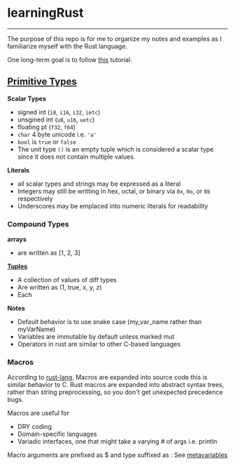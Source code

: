 # learningRust
___

The purpose of this repo is for me to organize my notes and examples
as I familiarize myself with the Rust language.

One long-term goal is to follow [this](https://rust-unofficial.github.io/too-many-lists/) tutorial.

## [Primitive Types](https://doc.rust-lang.org/stable/rust-by-example/primitives.html)
  
**Scalar Types**  	

- signed int (`i8`, `i16`, `i32`, `ietc`)
- unsgined int (`u8`, `u16`, `uetc`)
- floating pt (`f32`, `f64`)
- `char` 4 byte unicode i.e. `'a'`
- `bool` is `true` or `false`
- The unit type `()` is an empty tuple which is considered a 
scalar	type since it does not contain multiple values.

**Literals**

- all scalar types and strings may be expressed as a literal
- Integers may still be writting in hex, octal, or binary via 
`0x`, `0o`, or `0b` respectively
- Underscores may be emplaced into numeric literals for readability

	
### Compound Types

**arrays** 

- are written as [1, 2, 3]


**[Tuples](https://doc.rust-lang.org/stable/rust-by-example/primitives/tuples.html)** 

- A collection of values of diff types
- Are written as (1, true, x, y, z)
- Each 

**Notes**

- Default behavior is to use snake case (my_var_name 
rather than myVarName)
- Variables are immutable by default unless marked mut
- Operators in rust are similar to other C-based languages

### Macros
According to [rust-lang](https://doc.rust-lang.org/stable/rust-by-example/macros.html),
Macros are expanded into source code this is similar behavior to C.
Rust macros are expanded into abstract syntax trees, rather than string 
preprocessing, so you don't get unexpected precedence bugs.

Macros are useful for 
- DRY coding
- Domain-specific languages
- Variadic interfaces, one that might take a varying # of args i.e. 
println

Macro arguments are prefixed as $<identInMacro> and 
type suffixed as :<designator>
See [metavariables](https://doc.rust-lang.org/reference/macros-by-example.html)

